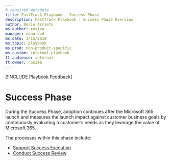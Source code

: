 ```yaml
---  
# required metadata  
title: FastTrack Playbook - Success Phase 
description: FastTrack Playbook - Success Phase Overview
author: Rosie Arrieta  
ms.author: rosiea  
manager: eduardod  
ms.date: 1/15/2019  
ms.topic: playbook  
ms.prod: non-product-specific  
ms.custom: internal-playbook  
ft.audience: internal  
ft.owner: rosiea
---  
```

[!INCLUDE [Playbook Feedback](./includes/questions-feedback.md)]  
# Success Phase

During the Success Phase, adoption continues after the Microsoft 365 launch and measures the launch impact against customer business goals by continuously evaluating a customer’s needs as they leverage the value of Microsoft 365.

The processes within this phase include:
-  [Support Success Execution](success-support-success-execution.md)
-  [Conduct Success Review](success-conduct-success-review.md)
